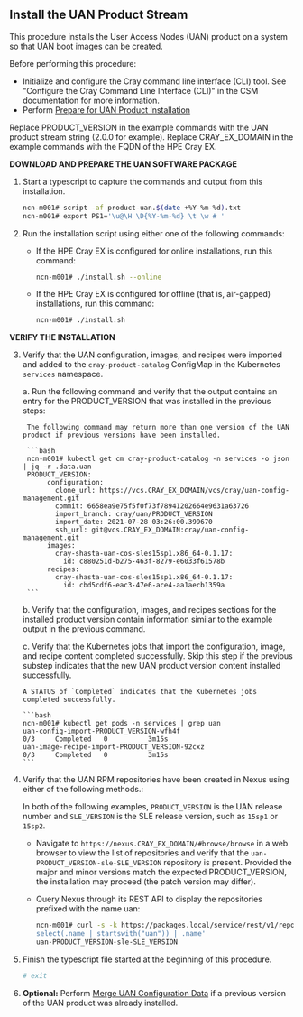 ## Install the UAN Product Stream

This procedure installs the User Access Nodes \(UAN\) product on a system so that UAN boot images can be created.

Before performing this procedure:

- Initialize and configure the Cray command line interface \(CLI\) tool. See "Configure the Cray Command Line Interface \(CLI\)" in the CSM documentation for more information.
- Perform [Prepare for UAN Product Installation](installation_prereqs/Prepare_For_UAN_Product_Installation.md#prepare-for-uan-product-installation)

Replace PRODUCT\_VERSION in the example commands with the UAN product stream string \(2.0.0 for example\). Replace CRAY\_EX\_DOMAIN in the example commands with the FQDN of the HPE Cray EX.

**DOWNLOAD AND PREPARE THE UAN SOFTWARE PACKAGE**

1. Start a typescript to capture the commands and output from this installation.

    ```bash
    ncn-m001# script -af product-uan.$(date +%Y-%m-%d).txt 
    ncn-m001# export PS1='\u@\H \D{%Y-%m-%d} \t \w # '
    ```

2. Run the installation script using either one of the following commands:

    - If the HPE Cray EX is configured for online installations, run this command:

        ```bash
        ncn-m001# ./install.sh --online
        ```

    - If the HPE Cray EX is configured for offline \(that is, air-gapped\) installations, run this command:

        ```bash
        ncn-m001# ./install.sh
        ```

**VERIFY THE INSTALLATION**

3. Verify that the UAN configuration, images, and recipes were imported and added to the `cray-product-catalog` ConfigMap in the Kubernetes `services` namespace.

    a. Run the following command and verify that the output contains an entry for the PRODUCT\_VERSION that was installed in the previous steps:

        The following command may return more than one version of the UAN product if previous versions have been installed.

        ```bash
        ncn-m001# kubectl get cm cray-product-catalog -n services -o json | jq -r .data.uan
        PRODUCT_VERSION:
             configuration:
               clone_url: https://vcs.CRAY_EX_DOMAIN/vcs/cray/uan-config-management.git
               commit: 6658ea9e75f5f0f73f78941202664e9631a63726
               import_branch: cray/uan/PRODUCT_VERSION
               import_date: 2021-07-28 03:26:00.399670
               ssh_url: git@vcs.CRAY_EX_DOMAIN:cray/uan-config-management.git
             images:
               cray-shasta-uan-cos-sles15sp1.x86_64-0.1.17:
                 id: c880251d-b275-463f-8279-e6033f61578b
             recipes:
               cray-shasta-uan-cos-sles15sp1.x86_64-0.1.17:
                 id: cbd5cdf6-eac3-47e6-ace4-aa1aecb1359a
        ```

    b. Verify that the configuration, images, and recipes sections for the installed product version contain information similar to the example output in the previous command.

    c. Verify that the Kubernetes jobs that import the configuration, image, and recipe content completed successfully. Skip this step if the previous substep indicates that the new UAN product version content installed successfully.
       
       A STATUS of `Completed` indicates that the Kubernetes jobs completed successfully.

       ```bash
       ncn-m001# kubectl get pods -n services | grep uan
       uan-config-import-PRODUCT_VERSION-wfh4f                                  0/3     Completed   0          3m15s
       uan-image-recipe-import-PRODUCT_VERSION-92cxz                            0/3     Completed   0          3m15s
       ```

4. Verify that the UAN RPM repositories have been created in Nexus using either of the following methods.:

   In both of the following examples, `PRODUCT_VERSION` is the UAN release number and `SLE_VERSION` is the SLE release version, such as `15sp1` or `15sp2`.

    - Navigate to `https://nexus.CRAY_EX_DOMAIN/#browse/browse` in a web browser to view the list of repositories and verify that the `uan-PRODUCT_VERSION-sle-SLE_VERSION` repository is present. Provided the major and minor versions match the expected PRODUCT\_VERSION, the installation may proceed (the patch version may differ).

    - Query Nexus through its REST API to display the repositories prefixed with the name uan:

        ```bash
        ncn-m001# curl -s -k https://packages.local/service/rest/v1/repositories | jq -r '.[] | \
        select(.name | startswith("uan")) | .name'
        uan-PRODUCT_VERSION-sle-SLE_VERSION
        ```

5. Finish the typescript file started at the beginning of this procedure.

    ```bash
    # exit
    ```

6. **Optional:** Perform [Merge UAN Configuration Data](../upgrade/Merge_UAN_Configuration_Data.md#merge-uan-configuration-data) if a previous version of the UAN product was already installed.

